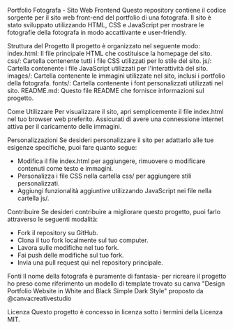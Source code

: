 Portfolio Fotografa - Sito Web Frontend
Questo repository contiene il codice sorgente per il sito web front-end del portfolio di una fotografa. Il sito è stato sviluppato utilizzando HTML, CSS e JavaScript per mostrare le fotografie della fotografa in modo accattivante e user-friendly.

Struttura del Progetto
Il progetto è organizzato nel seguente modo:
  index.html: Il file principale HTML che costituisce la homepage del sito.
  css/: Cartella contenente tutti i file CSS utilizzati per lo stile del sito.
  js/: Cartella contenente i file JavaScript utilizzati per l'interattività del sito.
  images/: Cartella contenente le immagini utilizzate nel sito, inclusi i portfolio della fotografa.
  fonts/: Cartella contenente i font personalizzati utilizzati nel sito.
  README.md: Questo file README che fornisce informazioni sul progetto.

Come Utilizzare
  Per visualizzare il sito, apri semplicemente il file index.html nel tuo browser web preferito. Assicurati di avere una connessione internet attiva per il caricamento delle immagini.

Personalizzazioni
  Se desideri personalizzare il sito per adattarlo alle tue esigenze specifiche, puoi fare quanto segue:
  - Modifica il file index.html per aggiungere, rimuovere o modificare contenuti come testo e immagini.
  - Personalizza i file CSS nella cartella css/ per aggiungere stili personalizzati.
  - Aggiungi funzionalità aggiuntive utilizzando JavaScript nei file nella cartella js/.

Contribuire
  Se desideri contribuire a migliorare questo progetto, puoi farlo attraverso le seguenti modalità:
  - Fork il repository su GitHub.
  - Clona il tuo fork localmente sul tuo computer.
  - Lavora sulle modifiche nel tuo fork.
  - Fai push delle modifiche sul tuo fork.
  - Invia una pull request qui nel repository principale.

Fonti
  Il nome della fotografa è puramente di fantasia- per ricreare il progetto ho preso come riferimento un modello di template trovato su canva "Design Portfolio Website in White and Black Simple Dark Style" proposto da @canvacreativestudio

Licenza
  Questo progetto è concesso in licenza sotto i termini della Licenza MIT.
